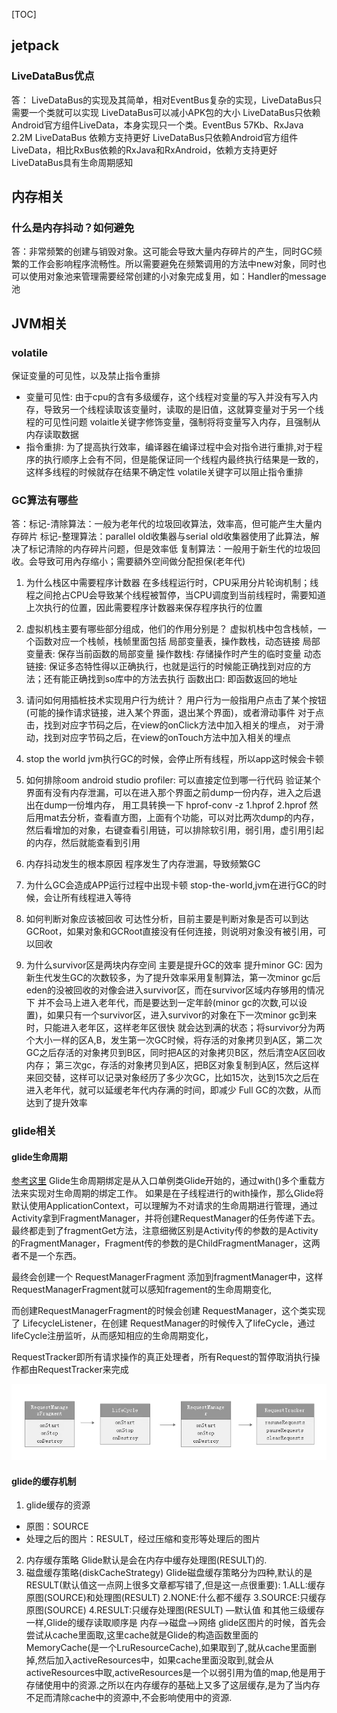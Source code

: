 [TOC]




## jetpack

### LiveDataBus优点
答：
LiveDataBus的实现及其简单，相对EventBus复杂的实现，LiveDataBus只需要一个类就可以实现
LiveDataBus可以减小APK包的大小
LiveDataBus只依赖Android官方组件LiveData，本身实现只一个类。EventBus 57Kb、RxJava 2.2M
LiveDataBus 依赖方支持更好
LiveDataBus只依赖Android官方组件LiveData，相比RxBus依赖的RxJava和RxAndroid，依赖方支持更好
LiveDataBus具有生命周期感知


## 内存相关

### 什么是内存抖动？如何避免
答：非常频繁的创建与销毁对象。这可能会导致大量内存碎片的产生，同时GC频繁的工作会影响程序流畅性。所以需要避免在频繁调用的方法中new对象，同时也可以使用对象池来管理需要经常创建的小对象完成复用，如：Handler的message池


## JVM相关

### volatile
保证变量的可见性，以及禁止指令重排
- 变量可见性:
  由于cpu的含有多级缓存，这个线程对变量的写入并没有写入内存，导致另一个线程读取该变量时，读取的是旧值，这就算变量对于另一个线程的可见性问题
  volaitle关键字修饰变量，强制将将变量写入内存，且强制从内存读取数据
- 指令重排:
  为了提高执行效率，编译器在编译过程中会对指令进行重排,对于程序的执行顺序上会有不同，但是能保证同一个线程内最终执行结果是一致的，这样多线程的时候就存在结果不确定性
  volatile关键字可以阻止指令重排

### GC算法有哪些
答：标记-清除算法：一般为老年代的垃圾回收算法，效率高，但可能产生大量内存碎片
标记-整理算法：parallel old收集器与serial old收集器使用了此算法，解决了标记清除的内存碎片问题，但是效率低
复制算法：一般用于新生代的垃圾回收。会导致可用內存缩小；需要額外空间做分配担保(老年代)

1. 为什么栈区中需要程序计数器
在多线程运行时，CPU采用分片轮询机制；线程之间抢占CPU会导致某个线程被暂停，当CPU调度到当前线程时，需要知道上次执行的位置，因此需要程序计数器来保存程序执行的位置
2. 虚拟机栈主要有哪些部分组成，他们的作用分别是？
虚拟机栈中包含栈帧，一个函数对应一个栈帧，栈帧里面包括 局部变量表，操作数栈，动态链接
局部变量表: 保存当前函数的局部变量
操作数栈: 存储操作时产生的临时变量
动态链接: 保证多态特性得以正确执行，也就是运行的时候能正确找到对应的方法；还有能正确找到so库中的方法去执行
函数出口: 即函数返回的地址
3. 请问如何用插桩技术实现用户行为统计？
用户行为一般指用户点击了某个按钮(可能的操作请求链接，进入某个界面，退出某个界面)，或者滑动事件
对于点击，找到对应字节码之后，在view的onClick方法中加入相关的埋点，
对于滑动，找到对应字节码之后，在view的onTouch方法中加入相关的埋点

4. stop the world
jvm执行GC的时候，会停止所有线程，所以app这时候会卡顿

5. 如何排除oom
android studio profiler: 可以直接定位到哪一行代码
验证某个界面有没有内存泄漏，可以在进入那个界面之前dump一份内存，进入之后退出在dump一份堆内存，
用工具转换一下
hprof-conv -z 1.hprof 2.hprof
然后用mat去分析，查看直方图，上面有个功能，可以对比两次dump的内存，然后看增加的对象，右键查看引用链，可以排除软引用，弱引用，虚引用引起的内存，然后就能查看到引用

1. 内存抖动发生的根本原因
  程序发生了内存泄漏，导致频繁GC

2. 为什么GC会造成APP运行过程中出现卡顿
  stop-the-world,jvm在进行GC的时候，会让所有线程进入等待

3. 如何判断对象应该被回收
  可达性分析，目前主要是判断对象是否可以到达GCRoot，如果对象和GCRoot直接没有任何连接，则说明对象没有被引用，可以回收

4. 为什么survivor区是两块内存空间
  主要是提升GC的效率
  提升minor GC: 因为新生代发生GC的次数较多，为了提升效率采用复制算法，第一次minor gc后 eden的没被回收的对像会进入survivor区，而在survivor区域内存够用的情况下
  并不会马上进入老年代，而是要达到一定年龄(minor gc的次数,可以设置)，如果只有一个survivor区，进入survivor的对象在下一次minor gc到来时，只能进入老年区，这样老年区很快
  就会达到满的状态；将survivor分为两个大小一样的区A,B，发生第一次GC时候，将存活的对象拷贝到A区，第二次GC之后存活的对象拷贝到B区，同时把A区的对象拷贝B区，然后清空A区回收内存；
  第三次gc，存活的对象拷贝到A区，把B区对象复制到A区，然后这样来回交替，这样可以记录对象经历了多少次GC，比如15次，达到15次之后在进入老年代，就可以延缓老年代内存满的时间，即减少
  Full GC的次数，从而达到了提升效率

### glide相关

#### glide生命周期
[参考这里](https://www.jianshu.com/p/317b2d6bde1b)
Glide生命周期绑定是从入口单例类Glide开始的，通过with()多个重载方法来实现对生命周期的绑定工作。
如果是在子线程进行的with操作，那么Glide将默认使用ApplicationContext，可以理解为不对请求的生命周期进行管理，通过Activity拿到FragmentManager，并将创建RequestManager的任务传递下去。最终都走到了fragmentGet方法，注意细微区别是Activity传的参数的是Activity的FragmentManager，Fragment传的参数的是ChildFragmentManager，这两者不是一个东西。

最终会创建一个 RequestManagerFragment 添加到fragmentManager中，这样RequestManagerFragment就可以感知fragement的生命周期变化,

而创建RequestManagerFragment的时候会创建 RequestManager，这个类实现了 LifecycleListener，在创建 RequestManager的时候传入了lifeCycle，通过lifeCycle注册监听，从而感知相应的生命周期变化，

RequestTracker即所有请求操作的真正处理者，所有Request的暂停取消执行操作都由RequestTracker来完成

![glide的生命周期](images/glide_lifecycle.webp)

#### glide的缓存机制
1. glide缓存的资源
  - 原图：SOURCE
  - 处理之后的图片：RESULT，经过压缩和变形等处理后的图片
2. 内存缓存策略
  Glide默认是会在内存中缓存处理图(RESULT)的.
3. 磁盘缓存策略(diskCacheStrategy)
  Glide磁盘缓存策略分为四种,默认的是RESULT(默认值这一点网上很多文章都写错了,但是这一点很重要):
  1.ALL:缓存原图(SOURCE)和处理图(RESULT)
  2.NONE:什么都不缓存
  3.SOURCE:只缓存原图(SOURCE)
  4.RESULT:只缓存处理图(RESULT) —默认值
和其他三级缓存一样,Glide的缓存读取顺序是 内存–>磁盘–>网络
glide区图片的时候，首先会尝试从cache里面取,这里cache就是Glide的构造函数里面的MemoryCache(是一个LruResourceCache),如果取到了,就从cache里面删掉,然后加入activeResources中，如果cache里面没取到,就会从activeResources中取,activeResources是一个以弱引用为值的map,他是用于存储使用中的资源.之所以在内存缓存的基础上又多了这层缓存,是为了当内存不足而清除cache中的资源中,不会影响使用中的资源.



